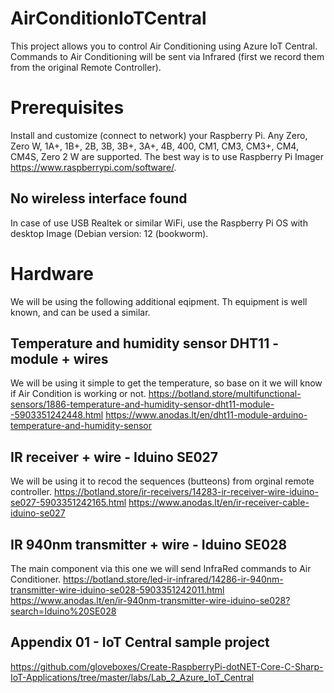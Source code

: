 # AirConditionIoTCentral
This project allows you to control Air Conditioning using Azure IoT Central.
Commands to Air Conditioning will be sent via Infrared (first we record them from the original Remote Controller).

# Prerequisites
Install and customize (connect to network) your Raspberry Pi. Any Zero, Zero W, 1A+, 1B+, 2B, 3B, 3B+, 3A+, 4B, 400, CM1, CM3, CM3+, CM4, CM4S, Zero 2 W are supported. The best way is to use Raspberry Pi Imager https://www.raspberrypi.com/software/.


## No wireless interface found
In case of use USB Realtek or similar WiFi, use the Raspberry Pi OS with desktop Image (Debian version: 12 (bookworm).

# Hardware
We will be using the following additional eqipment. Th equipment is well known, and can be used a similar.

## Temperature and humidity sensor DHT11 - module + wires
We will be using it simple to get the temperature, so base on it we will know if Air Condition is working or not.
https://botland.store/multifunctional-sensors/1886-temperature-and-humidity-sensor-dht11-module--5903351242448.html
https://www.anodas.lt/en/dht11-module-arduino-temperature-and-humidity-sensor

## IR receiver + wire - Iduino SE027
We will be using it to recod the sequences (butteons) from orginal remote controller.
https://botland.store/ir-receivers/14283-ir-receiver-wire-iduino-se027-5903351242165.html
https://www.anodas.lt/en/ir-receiver-cable-iduino-se027

## IR 940nm transmitter + wire - Iduino SE028
The main component via this one we will send InfraRed commands to Air Conditioner.
https://botland.store/led-ir-infrared/14286-ir-940nm-transmitter-wire-iduino-se028-5903351242011.html
https://www.anodas.lt/en/ir-940nm-transmitter-wire-iduino-se028?search=Iduino%20SE028


## Appendix 01 - IoT Central sample project
https://github.com/gloveboxes/Create-RaspberryPi-dotNET-Core-C-Sharp-IoT-Applications/tree/master/labs/Lab_2_Azure_IoT_Central
